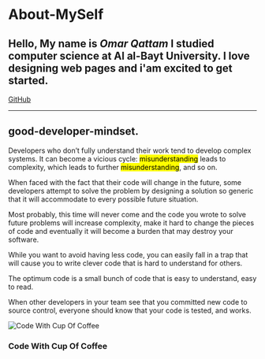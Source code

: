 # About-MySelf #
**Hello,**
My name is *Omar Qattam*
I studied computer science at 
Al al-Bayt University.
I love designing web pages 
and i'am excited to get started.
---
[GitHub](https://github.com/OmarQatt)

---

## good-developer-mindset. ##

Developers who don’t fully understand their work tend to develop complex systems. It can become a vicious cycle: <mark>misunderstanding</mark> leads to complexity, which leads to further <mark>misunderstanding</mark>, and so on.

When faced with the fact that their code will change in the future, some developers attempt to solve the problem by designing a solution so generic that it will accommodate to every possible future situation.

Most probably, this time will never come and the code you wrote to solve future problems will increase complexity, make it hard to change the pieces of code and eventually it will become a burden that may destroy your software.

While you want to avoid having less code, you can easily fall in a trap that will cause you to write clever code that is hard to understand for others.

The optimum code is a small bunch of code that is easy to understand, easy to read.

When other developers in your team see that you committed new code to source control, everyone should know that your code is tested, and works.


![Code With Cup Of Coffee](https://webpuccino.com/wp-content/uploads/2017/12/coffee-code.jpg)

### Code With Cup Of Coffee ###


